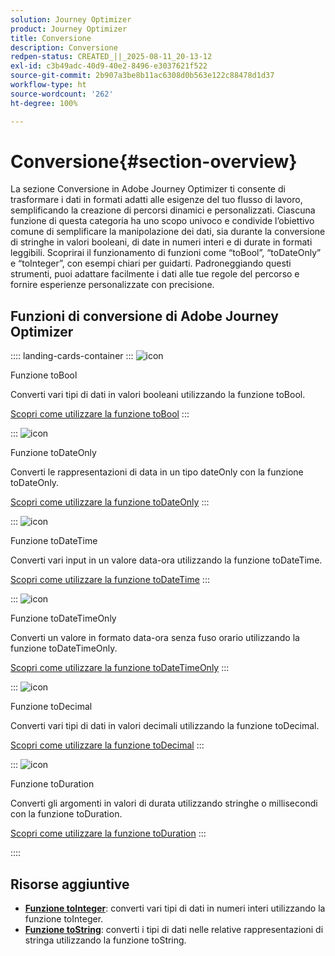 ```yaml
---
solution: Journey Optimizer
product: Journey Optimizer
title: Conversione
description: Conversione
redpen-status: CREATED_||_2025-08-11_20-13-12
exl-id: c3b49adc-40d9-40e2-8496-e3037621f522
source-git-commit: 2b907a3be8b11ac6308d0b563e122c88478d1d37
workflow-type: ht
source-wordcount: '262'
ht-degree: 100%

---
```


# Conversione{#section-overview}

La sezione Conversione in Adobe Journey Optimizer ti consente di trasformare i dati in formati adatti alle esigenze del tuo flusso di lavoro, semplificando la creazione di percorsi dinamici e personalizzati. Ciascuna funzione di questa categoria ha uno scopo univoco e condivide l’obiettivo comune di semplificare la manipolazione dei dati, sia durante la conversione di stringhe in valori booleani, di date in numeri interi e di durate in formati leggibili. Scoprirai il funzionamento di funzioni come “toBool”, “toDateOnly” e “toInteger”, con esempi chiari per guidarti. Padroneggiando questi strumenti, puoi adattare facilmente i dati alle tue regole del percorso e fornire esperienze personalizzate con precisione.

## Funzioni di conversione di Adobe Journey Optimizer

:::: landing-cards-container
:::
![icon](https://cdn.experienceleague.adobe.com/icons/code-branch.svg?lang=it)

Funzione toBool

Converti vari tipi di dati in valori booleani utilizzando la funzione toBool.

[Scopri come utilizzare la funzione toBool](../using/building-journeys/functions/functiontobool.md)
:::

:::
![icon](https://cdn.experienceleague.adobe.com/icons/code-branch.svg?lang=it)

Funzione toDateOnly

Converti le rappresentazioni di data in un tipo dateOnly con la funzione toDateOnly.

[Scopri come utilizzare la funzione toDateOnly](../using/building-journeys/functions/functiontodateonly.md)
:::

:::
![icon](https://cdn.experienceleague.adobe.com/icons/code-branch.svg?lang=it)

Funzione toDateTime

Converti vari input in un valore data-ora utilizzando la funzione toDateTime.

[Scopri come utilizzare la funzione toDateTime](../using/building-journeys/functions/functiontodatetime.md)
:::

:::
![icon](https://cdn.experienceleague.adobe.com/icons/code-branch.svg?lang=it)

Funzione toDateTimeOnly

Converti un valore in formato data-ora senza fuso orario utilizzando la funzione toDateTimeOnly.

[Scopri come utilizzare la funzione toDateTimeOnly](../using/building-journeys/functions/functiontodatetimeonly.md)
:::

:::
![icon](https://cdn.experienceleague.adobe.com/icons/code-branch.svg?lang=it)

Funzione toDecimal

Converti vari tipi di dati in valori decimali utilizzando la funzione toDecimal.

[Scopri come utilizzare la funzione toDecimal](../using/building-journeys/functions/functiontodecimal.md)
:::

:::
![icon](https://cdn.experienceleague.adobe.com/icons/code-branch.svg?lang=it)

Funzione toDuration

Converti gli argomenti in valori di durata utilizzando stringhe o millisecondi con la funzione toDuration.

[Scopri come utilizzare la funzione toDuration](../using/building-journeys/functions/functiontoduration.md)
:::

::::


## Risorse aggiuntive

- **[Funzione toInteger](../using/building-journeys/functions/functiontointeger.md)**: converti vari tipi di dati in numeri interi utilizzando la funzione toInteger.
- **[Funzione toString](../using/building-journeys/functions/functiontostring.md)**: converti i tipi di dati nelle relative rappresentazioni di stringa utilizzando la funzione toString.
